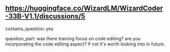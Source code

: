 ## https://huggingface.co/WizardLM/WizardCoder-33B-V1.1/discussions/5

contains_question: yes

question_part: was there training focus on code editing?
are you incorporating the code editing aspect?
If not it's worth looking into in future.